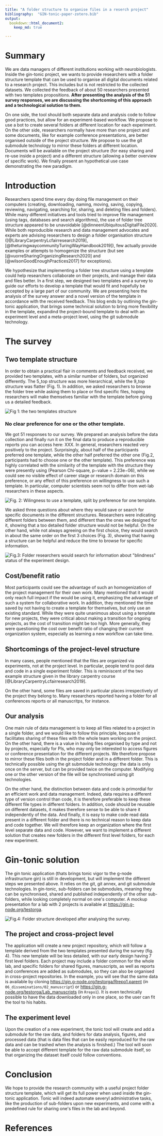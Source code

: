 ```yaml
---
title: "A folder structure to organise files in a reserch project"
bibliography:  "GIN-tonic-paper-zotero.bib"
output: 
  bookdown::html_document2:
    keep_md: true

---
```



# Summary

We are data managers of different institutions working with neurobiologists.
Inside the gin-tonic project,
we wants to provide researchers with a folder structure template that can be used to organise all digital documents related to a research project.
This includes but is not restricted to the collected datasets.
We collected the feedback of about 50 researchers presented with two templates propositions.
**After presenting the analysis of the 51 survey responses,
we are discussing the shortcoming of this approach and a technological solution to them.**

On one side,
the tool should both separate data and analysis code to follow good practices,
but allow for an experiment-based workflow.
We propose to use a bot to create several folders at different location for each experiment.
On the other side,
researchers normally have more than one project and some documents,
like for example conference presentations,
are better organised outside of the project structure.
We propose to use the git submodule technology to mirror these folders at different location.
Documents will be available on the project structure (for easy sharing and re-use inside a project)
and a different structure (allowing a better overview of specific work).
We finally present an hypothetical use case demonstrating the new paradigm.




# Introduction

Researchers spend time every day doing file management on their computers (creating, downloading, naming,  moving,  saving,  copying,  reviewing,  navigating, searching for, sharing, and deleting files and folders).
While many different initiatives and tools tried to improve file management (using tags, databases and search algorithms), the use of folder tree structure appeared to be unavoidable [@dinneenUbiquitousDigitalFile2020]. 
While both reproducible research and data management advocates and experts are advising researchers to design a folder organisation structure ([@LibraryCarpentryLcfairresearch2019], [@theturingwaycommunityTuringWayHandbook2019]),
few actually provide examples or attempts to homogenize the structure (but see [@vuorreSharingOrganizingResearch2020] and [@wilsonGoodEnoughPractices2017] for exceptions).

We hypothesize that implementing a folder tree structure using a template could help researchers collaborate on their projects,
and manage their data and files better.
In a first step, 
we designed two templates and a survey to guide our efforts to develop a template that
would fit and hopefully be accepted by a large part of our community.
We are presenting here the analysis of the survey answer and a novel version of the template in accordance with the received feedback.
This blog ends by outlining the gin-tonic application, that brings some technical solution to bring more flexibility in the template,
expandind the project-bound template to deal with an experiment level and a meta-project level, using the git submodule technology. 

# The survey

## Two template structure

In order to obtain a practical flair in comments and feedback received,
we provided two templates, with a similar number of folders,
but organized differently.
The 5_top structure was more hierarchical,
while the 9_top structure was flatter (Fig. 1).
In addition, we asked researchers to browse the folder tree while asking them to place or find specific files,
hoping researchers will make themselves familiar with the template before giving us a detailed feedback. 

![Fig 1: the two templates structure](../50_figures/pulication_ready_figures/2draft-templates.png)

### No clear preference for one or the other template. 

We got 51 responses to our survey.
We prepared an analysis before the data collection and finally run it on the final data to produce a reproducible reports you can access here: XXX.
In general, researchers reacted very positively to the project.
Surprisingly, about half of the participants preferred one template, while the other half preferred the other one (Fig.2, 
participants had to choose one or the other template).
This preference  was highly correlated with the similarity of the template with the structure they were presently using (Pearson Chi-square, p−value = 2.23e−06),
while we could see no visible effect of career stage or research domain on this preference,
or any effect of this preference on willingness to use such a template.
In particular, computer scientists seem not to differ from wet-lab researchers in these aspects.

![Fig. 2: Wilingness to use a template, split by preference for one template.](../50_figures/pulication_ready_figures/fig2.png)

We asked three questions about where they would save or search for specific documents in the different structures.
Researchers were indicating different folders between them, and different than the ones we designed for it,
showing that a too detailed folder structure would not be helpful.
On the other hand, while not always agreeing on the first choice,
they would search in about the same order on the first 3 choices (Fig. 3),
showing that having a structure can be helpful and reduce the time to browse for specific information.   

![Fig.3: Folder researchers would search for information about "blindness" status of the experiment design.](../50_figures/pulication_ready_figures/fig3.png)

## Cost/benefit ratio

Most participants could see the advantage of such an homogenization of the project management for their own work.
Many mentioned that it would only reach full impact if the <whole lab> would be using it, emphasizing the advantage of such a system for 
collaborative work.
In addition, they mentioned the time saved by not having to create a template for themselves,
but only use an existing standard.
While they were quite unanimous about using a template for new projects, they were critical about making a transition for ongoing projects,
as the cost of transition might be too high.
More generally, they were questioning the cost over benefit ratio of changing their current organization system,
especially as learning a new workflow can take time.



##  Shortcomings of the project-level structure

In many cases, people mentioned that the files are organized via experiments, not at the project level.
In particular, people tend to pool data and code in a single experiment folder.
This is reminiscent of the two example structure given in the library carpentry course [@LibraryCarpentryLcfairresearch2019].


On the other hand, some files are saved in particular places irrespectively of the project they belong to. 
Many researchers reported having a folder for all conferences reports or all manuscritps, for instance.


## Our analysis

One main rule of data management is to keep all files related to a project in a single folder,
and we would like to follow this principle,
because it facilitates sharing of these files with the whole team working on the project.
On the other hand, there is a value in having files organised by type and not by projects, especially for PIs, who may only be interested to access figures or conference presentation for the different projects.
We therefore propose to mirror these files both in the project folder and in a different folder.
This is technically possible using the git submodule technology: the data is only once on the server, but can be provided twice on the computer. 
Modifying one or the other version of the file will be synchronised using git technologies.

On the other hand,
the distinction between data and code is primordial for an efficient work and data management. 
Indeed, data requires a different type of version control than code,
it is therefore preferable to keep these different file types in different folders.
In addition, code should be reusable on different datasets,
it makes therefore sense to be able to share it independently of the data.
And finally, it is easy to make code read data present in a different folder and there is no technical reason to keep data and code together.
We will therefore keep an organization where the first level separate data and code.
However, we want to implement a different solution that creates new folders in the different first level folders, for each new experiment. 

# Gin-tonic solution

The gin tonic application (thats brings tonic vigor to the g-node infrastructure gin) is still in development, 
but will implement the different steps we presented above.
It relies on the git, git annex, and git submodule technologies. 
In gin-tonic, sub-folders can be submodules,
meaning they can be synchronised, shared and published independently of the other sub-folders,
while looking completely normal on one's computer.
A mockup presentation for a lab with 2 projects is available at https://gin.g-node.org/testorga.

![Fig.4: Folder structure developed after analysing the survey.](../50_figures/foldertree_Screenshots/foldertree.png)


## The project and cross-project level

The application will create a new project repository,
which will follow a template derived from the two templates presented during the survey (fig. 4). This new template will be less detailed, with our early design having 7 first level folders. 
Each project may include a folder common for the whole lab,
and specific folders for shared figures, manuscripts, as well as reports and conferences are added as submodules, 
so they can also be organised in cross-project repositories.
In the example, you will see that the same data is available by cloning https://gin.g-node.org/testorga/Rrepo1.parent (in `06_disseminations/02_manuscript`) or https://gin.g-node.org/testorga/Lab_manuscripts (in `Rrepo1`).
It is even technically possible to have the data downloaded only in one place,
so the user can fit the tool to his habits.

## The experiment level

Upon the creation of a new experiment, 
the tonic tool will create and add a submodule for the raw data,
and folders for data analysis, figures, and processed data (that is data files that can be easily reproduced for the raw data and can be trashed when the analysis is finished.)
The tool will soon be able to accept different template for the raw data submodule itself,
so that organizing the dataset itself could follow conventions.

# Conclusion

We hope to provide the research community with a useful project folder structure template, which will get its full power when used inside the gin-tonic application.
Tonic will indeed automate severyl administrative tasks, like the production of sub-folders upon new experiments,
and come with a predefined rule for sharing one's files in the lab and beyond. 

# References
